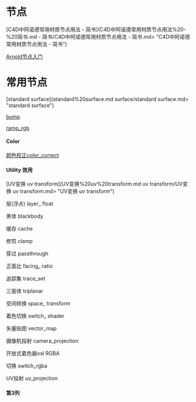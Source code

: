# 节点

[C4D中阿诺德常用材质节点用法 - 简书](C4D中阿诺德常用材质节点用法%20-%20简书.md - 简书/C4D中阿诺德常用材质节点用法 - 简书.md> "C4D中阿诺德常用材质节点用法 - 简书")

[Arnold节点入门](Arnold节点入门.md)

# 常用节点

[standard surface](standard%20surface.md surface/standard surface.md> "standard surface")

[bump](bump.md)

[ramp\_rgb](ramp_rgb.md)

#### Color

[颜色校正color\_correct](颜色校正color_correct.md)

#### Utility 效用

[UV变换 uv transform](UV变换%20uv%20transform.md uv transform/UV变换 uv transform.md> "UV变换 uv transform")

层(浮点) layer\_ float&#x20;

黑体 blackbody&#x20;

缓存 cache&#x20;

修剪 clamp&#x20;

穿过 passthrough&#x20;

正面比 facing\_ ratio&#x20;

追踪集 trace\_set

三面体 triplanar

空间转换 space\_ transform&#x20;

着色切换 switch\_ shader&#x20;

矢量贴图 vector\_map

摄像机投射 camera\_projection&#x20;

开放式着色器osl RGBA

切换 switch\_rgba&#x20;

UV投射 uv\_projection&#x20;

#### 第3列
